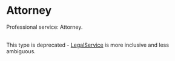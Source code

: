 # Attorney

Professional service: Attorney. <br/><br/>

This type is deprecated - <a class="localLink" href="http://schema.org/LegalService">LegalService</a> is more inclusive and less ambiguous.
